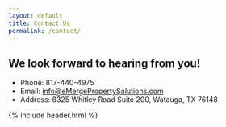 ```yaml
---
layout: default
title: Contact Us
permalink: /contact/
---
```


## We look forward to hearing from you! 

- Phone: 817-440-4975
- Email: [info@eMergePropertySolutions.com](mailto:info@eMergePropertySolutions.com)
- Address: 8325 Whitley Road Suite 200, Watauga, TX 76148

{% include header.html %}
